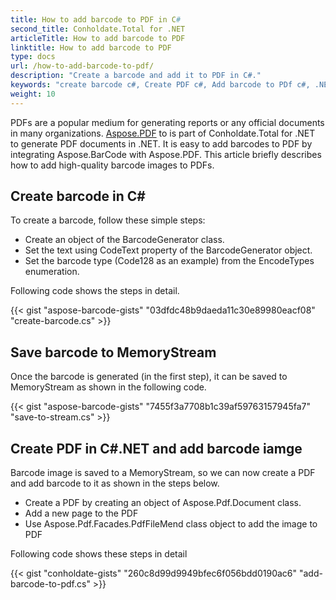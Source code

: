 ```yaml
---
title: How to add barcode to PDF in C#
second_title: Conholdate.Total for .NET
articleTitle: How to add barcode to PDF
linktitle: How to add barcode to PDF
type: docs
url: /how-to-add-barcode-to-pdf/
description: "Create a barcode and add it to PDF in C#."
keywords: "create barcode c#, Create PDF c#, Add barcode to PDf c#, .NET create barcode, .NET Create PDF, .NET Add barcode to PDf"
weight: 10
---
```


PDFs are a popular medium for generating reports or any official documents in many organizations. [Aspose.PDF](https://products.aspose.com/pdf/net) to is part of Conholdate.Total for .NET to generate PDF documents in .NET. It is easy to add barcodes to PDF by integrating Aspose.BarCode with Aspose.PDF. This article briefly describes how to add high-quality barcode images to PDFs.
## **Create barcode in C#**
To create a barcode, follow these simple steps:

- Create an object of the BarcodeGenerator class.
- Set the text using CodeText property of the BarcodeGenerator object.
- Set the barcode type (Code128 as an example) from the EncodeTypes enumeration.

Following code shows the steps in detail.

{{< gist "aspose-barcode-gists" "03dfdc48b9daeda11c30e89980eacf08" "create-barcode.cs" >}}
## **Save barcode to MemoryStream**
Once the barcode is generated (in the first step), it can be saved to MemoryStream as shown in the following code.

{{< gist "aspose-barcode-gists" "7455f3a7708b1c39af59763157945fa7" "save-to-stream.cs" >}}
## **Create PDF in C#.NET and add barcode iamge**
Barcode image is saved to a MemoryStream, so we can now create a PDF and add barcode to it as shown in the steps below.

- Create a PDF by creating an object of Aspose.Pdf.Document class.
- Add a new page to the PDF
- Use Aspose.Pdf.Facades.PdfFileMend class object to add the image to PDF

Following code shows these steps in detail

{{< gist "conholdate-gists" "260c8d99d9949bfec6f056bdd0190ac6" "add-barcode-to-pdf.cs" >}}
